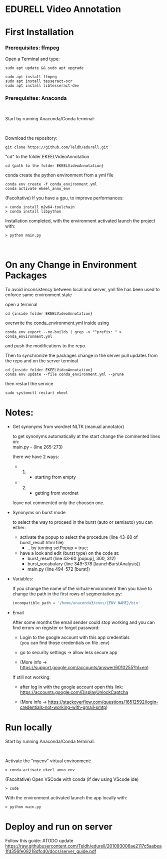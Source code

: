 # EDURELL Video Annotation

# First Installation

### Prerequisites: ffmpeg

Open a Terminal and type:
```    
sudo apt update && sudo apt upgrade
```
```
sudo apt install ffmpeg
sudo apt install tesseract-ocr
sudo apt install libtesseract-dev
```

### Prerequisites: Anaconda  

<br>

Start by running Anaconda/Conda terminal:

<br>

Download the repository:
```    
git clone https://github.com/Teldh/edurell.git
```

"cd" to the folder EKEELVideoAnnotation
```
cd {path to the folder EKEELVideoAnnotation}
```

conda create the python environment from a yml file
```
conda env create -f conda_environment.yml
conda activate ekeel_anno_env
```

(Facoltative) If you have a gpu, to improve performances:

    > conda install m2w64-toolchain
    > conda install libpython

Installation completed, with the environment activated launch the project with:

    > python main.py
    
<br>

# On any Change in Environment Packages 

To avoid inconsistency between local and server, yml file has been used to enforce same environment state

open a terminal
```
cd {inside folder EKEELVideoAnnotation}
```

overwrite the conda_environment.yml inside using
```
conda env export --no-builds | grep -v "^prefix: " > conda_environment.yml
```
and push the modifications to the repo.

Then to synchronize the packages change in the server pull updates from the repo and on the server terminal

```
cd {inside folder EKEELVideoAnnotation}
conda env update --file conda_environment.yml --prune
```
then restart the service
```
sudo systemctl restart ekeel
```

# Notes:
    
- Get synonyms from wordnet NLTK (manual annotator)

  to get synonyms automatically at the start change the commented lines on:   
  main.py - (line 265-273)

  there we have 2 ways: 
    * 1) - starting from empty
    * 2) - getting from wordnet   

  leave not commented only the choosen one.

- Synonyms on burst mode

  to select the way to proceed in the burst (auto or semiauto) you can either:
  - activate the popup to select the procedure (line 43-60 of burst_result.html file)  
    * .. by turning setPopup = true;
  - have a look and edit (burst type) on the code at:
    * burst_result (line 43-60 [popup], 300, 312)
    * burst_vocabulary (line 349-378 [launchBurstAnalysis])
    * main.py (line 494-572 [burst])   

- Variables:   

    If you change the name of the virtual-environment 
    then you have to change the path in the first rows of segmentation.py:
    
    ```python
    incompatible_path = '/home/anaconda3/envs/{ENV NAME}/bin'
    ```
- Email 

    After some months the email sender could stop working and you can find errors on register or forgot password:

    * Login to the google account with this app credentials   
    (you can find those credentials on file .env) 
    
    * go to security settings -> allow less secure app

    * (More info -> https://support.google.com/accounts/answer/6010255?hl=en)

    If still not working:

    * after log in with the google account open this link:  
      https://accounts.google.com/DisplayUnlockCaptcha

    * (More info -> https://stackoverflow.com/questions/16512592/login-credentials-not-working-with-gmail-smtp)

# Run locally

Start by running Anaconda/Conda terminal:

<br>

Activate the "myenv" virtual environment:

    > conda activate ekeel_anno_env

(Facoltative) Open VSCode with conda (if dev using VScode ide)

    > code

With the environment activated launch the app locally with:

    > python main.py

# Deploy and run on server

Follow this guide:
#TODO update
https://raw.githubusercontent.com/Teldh/edurell/201093006ae2117c5aabea1fd356fe08218dfcd0/docs/server_guide.pdf